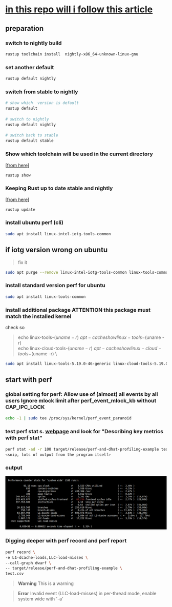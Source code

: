# [in this repo will i follow this article](https://www.justanotherdot.com/posts/profiling-with-perf-and-dhat-on-rust-code-in-linux.html)

## preparation

### switch to nightly build

```bash
rustup toolchain install  nightly-x86_64-unknown-linux-gnu
```

### set another default

```bash
rustup default nightly
```

### switch from stable to nightly

```bash
# show which  version is default
rustup default

# switch to nightly
rustup default nightly

# switch back to stable
rustup default stable

```

### Show which toolchain will be used in the current directory

[[from here](https://rust-lang.github.io/rustup/examples.html)]

```bash
rustup show
```

### Keeping Rust up to date stable and nightly

[[from here](https://rust-lang.github.io/rustup/basics.html)]

```bash
rustup update
```

### install ubuntu perf (cli)

```bash
sudo apt install linux-intel-iotg-tools-common
```

## if iotg version wrong on ubuntu

> fix it

```bash
sudo apt purge --remove linux-intel-iotg-tools-common linux-tools-common linux-tools-5.15.0-76 linux-tools-5.15.0-76-generic  linux-tools-generic

```

### install standard version perf for ubuntu

```bash
sudo apt install linux-tools-common
```

### install additional package ATTENTION this package must match the installed kernel

check so
>
> echo linux-tools-$(uname -r) \
> apt-cache show linux-tools-$(uname -r) \
> echo linux-cloud-tools-$(uname -r) \
> apt-cache show linux-cloud-tools-$(uname -r) \

```bash
sudo apt install linux-tools-5.19.0-46-generic linux-cloud-tools-5.19.0-46-generic
```

## start with perf

### global setting for perf: Allow use of (almost) all events by all users Ignore mlock limit after perf_event_mlock_kb without CAP_IPC_LOCK

```bash
echo -1 | sudo tee /proc/sys/kernel/perf_event_paranoid
```

### test perf stat s. [webpage](https://www.justanotherdot.com/posts/profiling-with-perf-and-dhat-on-rust-code-in-linux.html) and look for "Describing key metrics with perf stat"

```bash
perf stat -ad -r 100 target/release/perf-and-dhat-profiling-example test.csv 
<snip, lots of output from the program itself>
```

### output

![alt text for screen readers]( md_parts/perf-output.png "Text to show on mouseover")

### Digging deeper with perf record and perf report

```bash
perf record \
-e L1-dcache-loads,LLC-load-misses \
--call-graph dwarf \
-- target/release/perf-and-dhat-profiling-example \
test.csv
```

> **Warning** This is a warning

> **Error** Invalid event (LLC-load-misses) in per-thread mode, enable system wide with '-a'
